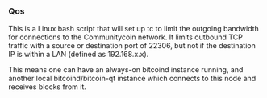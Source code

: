 ### Qos ###

This is a Linux bash script that will set up tc to limit the outgoing bandwidth for connections to the Communitycoin network. It limits outbound TCP traffic with a source or destination port of 22306, but not if the destination IP is within a LAN (defined as 192.168.x.x).

This means one can have an always-on bitcoind instance running, and another local bitcoind/bitcoin-qt instance which connects to this node and receives blocks from it.
